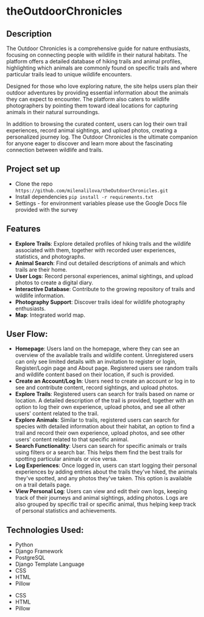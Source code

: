 # theOutdoorChronicles

## Description
The Outdoor Chronicles is a comprehensive guide for nature enthusiasts, focusing on connecting people with wildlife in their natural habitats. The platform offers a detailed database of hiking trails and animal profiles, highlighting which animals are commonly found on specific trails and where particular trails lead to unique wildlife encounters.

Designed for those who love exploring nature, the site helps users plan their outdoor adventures by providing essential information about the animals they can expect to encounter. The platform also caters to wildlife photographers by pointing them toward ideal locations for capturing animals in their natural surroundings.

In addition to browsing the curated content, users can log their own trail experiences, record animal sightings, and upload photos, creating a personalized journey log. The Outdoor Chronicles is the ultimate companion for anyone eager to discover and learn more about the fascinating connection between wildlife and trails.

## Project set up
- Clone the repo
  ` https://github.com/milenalilova/theOutdoorChronicles.git `
- Install dependencies
  ` pip install -r requirements.txt `
- Settings - for environment variables please use the Google Docs file provided with the survey

## Features
- **Explore Trails**: Explore detailed profiles of hiking trails and the wildlife associated with them, together with recorded user experiences, statistics, and photographs.
- **Animal Search**: Find out detailed descriptions of animals and which trails are their home.
- **User Logs**: Record personal experiences, animal sightings, and upload photos to create a digital diary.
- **Interactive Database**: Contribute to the growing repository of trails and wildlife information.
- **Photography Support**: Discover trails ideal for wildlife photography enthusiasts.
- **Map**: Integrated world map.

## User Flow:
- **Homepage**: Users land on the homepage, where they can see an overview of the available trails and wildlife content. Unregistered users can only see limited details with an invitation to register or login, Register/Login page and About page. Registered users see random trails and wildlife content based on their location, if such is provided.
- **Create an Account/Log In**: Users need to create an account or log in to see and contribute content, record sightings, and upload photos.
- **Explore Trails**: Registered users can search for trails based on name or location. A detailed description of the trail is provided, together with an option to log their own experience, upload photos, and see all other users' content related to the trail.
- **Explore Animals**: Similar to trails, registered users can search for species with detailed information about their habitat, an option to find a trail and record their own experience, upload photos, and see other users' content related to that specific animal.
- **Search Functionality**: Users can search for specific animals or trails using filters or a search bar. This helps them find the best trails for spotting particular animals or vice versa.
- **Log Experiences**: Once logged in, users can start logging their personal experiences by adding entries about the trails they've hiked, the animals they've spotted, and any photos they've taken. This option is available on a trail details page.
- **View Personal Log**: Users can view and edit their own logs, keeping track of their journeys and animal sightings, adding photos. Logs are also grouped by specific trail or specific animal, thus helping keep track of personal statistics and achievements.

## Technologies Used:
- Python
- Django Framework
- PostgreSQL
- Django Template Language
- CSS
- HTML
- Pillow
* CSS
* HTML
* Pillow

